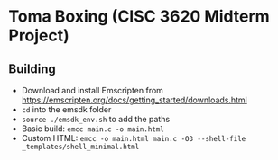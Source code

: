 # Toma Boxing (CISC 3620 Midterm Project)

## Building
- Download and install Emscripten from <https://emscripten.org/docs/getting_started/downloads.html>
- `cd` into the emsdk folder
- `source ./emsdk_env.sh` to add the paths
- Basic build: `emcc main.c -o main.html`
- Custom HTML: `emcc -o main.html main.c -O3 --shell-file _templates/shell_minimal.html`
